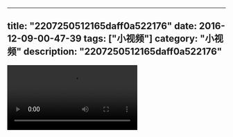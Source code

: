 
---
title: "2207250512165daff0a522176"
date: 2016-12-09-00-47-39
tags: ["小视频"]
category: "小视频"
description: "2207250512165daff0a522176"
---
<video src="http://ohtsqip0g.bkt.clouddn.com/2207250512165daff0a522176.mp4" controls="controls"></video>

